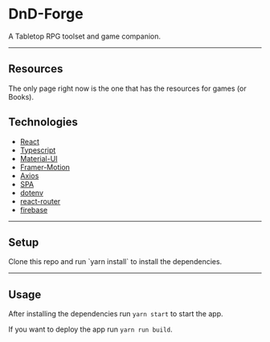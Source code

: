 <h1>DnD-Forge</h1>
A Tabletop RPG toolset and game companion.

---

<h2>Resources</h2>
The only page right now is the one that has the resources for games (or Books).

<h2>Technologies</h2>

- [React](https://facebook.github.io/react/)
- [Typescript](https://www.typescriptlang.org)
- [Material-UI](https://mui.com)
- [Framer-Motion](https://www.framer.com/motion/)
- [Axios](https://www.npmjs.com/package/axios)
- [SPA](https://en.wikipedia.org/wiki/Single-page_application)
- [dotenv](https://www.npmjs.com/package/dotenv)
- [react-router](https://reactrouter.com)
- [firebase](https://firebase.google.com)

---

<h2>Setup</h2>
Clone this repo and run `yarn install` to install the dependencies.

---

<h2>Usage</h2>

After installing the dependencies run `yarn start` to start the app.

If you want to deploy the app run `yarn run build`.
